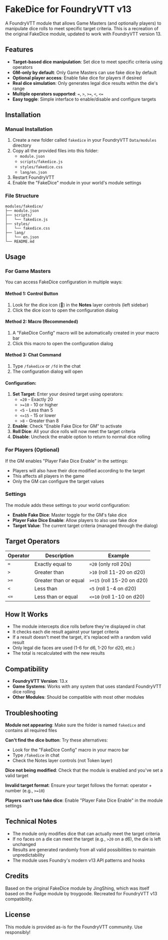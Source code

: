# FakeDice for FoundryVTT v13

A FoundryVTT module that allows Game Masters (and optionally players) to manipulate dice rolls to meet specific target criteria. This is a recreation of the original FakeDice module, updated to work with FoundryVTT version 13.

## Features

- **Target-based dice manipulation**: Set dice to meet specific criteria using operators
- **GM-only by default**: Only Game Masters can use fake dice by default
- **Optional player access**: Enable fake dice for players if desired
- **Real dice simulation**: Only generates legal dice results within the die's range
- **Multiple operators supported**: `=`, `>`, `>=`, `<`, `<=`
- **Easy toggle**: Simple interface to enable/disable and configure targets

## Installation

### Manual Installation

1. Create a new folder called `fakedice` in your FoundryVTT `Data/modules` directory
2. Copy all the provided files into this folder:
   - `module.json`
   - `scripts/fakedice.js`
   - `styles/fakedice.css` 
   - `lang/en.json`
3. Restart FoundryVTT
4. Enable the "FakeDice" module in your world's module settings

### File Structure
```
modules/fakedice/
├── module.json
├── scripts/
│   └── fakedice.js
├── styles/
│   └── fakedice.css
├── lang/
│   └── en.json
└── README.md
```

## Usage

### For Game Masters

You can access FakeDice configuration in multiple ways:

#### Method 1: Control Button
1. Look for the dice icon (🎲) in the **Notes** layer controls (left sidebar)
2. Click the dice icon to open the configuration dialog

#### Method 2: Macro (Recommended)  
1. A "FakeDice Config" macro will be automatically created in your macro bar
2. Click this macro to open the configuration dialog

#### Method 3: Chat Command
1. Type `/fakedice` or `/fd` in the chat
2. The configuration dialog will open

#### Configuration:
1. **Set Target**: Enter your desired target using operators:
   - `=20` - Exactly 20
   - `>=10` - 10 or higher  
   - `<5` - Less than 5
   - `<=15` - 15 or lower
   - `>8` - Greater than 8
2. **Enable**: Check "Enable Fake Dice for GM" to activate
3. **Roll Dice**: All your dice rolls will now meet the target criteria
4. **Disable**: Uncheck the enable option to return to normal dice rolling

### For Players (Optional)

If the GM enables "Player Fake Dice Enable" in the settings:
- Players will also have their dice modified according to the target
- This affects all players in the game
- Only the GM can configure the target values

### Settings

The module adds these settings to your world configuration:

- **Enable Fake Dice**: Master toggle for the GM's fake dice
- **Player Fake Dice Enable**: Allow players to also use fake dice
- **Target Value**: The current target criteria (managed through the dialog)

## Target Operators

| Operator | Description | Example |
|----------|-------------|---------|
| `=` | Exactly equal to | `=20` (only roll 20s) |
| `>` | Greater than | `>10` (roll 11-20 on d20) |
| `>=` | Greater than or equal | `>=15` (roll 15-20 on d20) |
| `<` | Less than | `<5` (roll 1-4 on d20) |
| `<=` | Less than or equal | `<=10` (roll 1-10 on d20) |

## How It Works

- The module intercepts dice rolls before they're displayed in chat
- It checks each die result against your target criteria
- If a result doesn't meet the target, it's replaced with a random valid result
- Only legal die faces are used (1-6 for d6, 1-20 for d20, etc.)
- The total is recalculated with the new results

## Compatibility

- **FoundryVTT Version**: 13.x
- **Game Systems**: Works with any system that uses standard FoundryVTT dice rolling
- **Other Modules**: Should be compatible with most other modules

## Troubleshooting

**Module not appearing**: Make sure the folder is named `fakedice` and contains all required files

**Can't find the dice button**: Try these alternatives:
- Look for the "FakeDice Config" macro in your macro bar  
- Type `/fakedice` in chat
- Check the Notes layer controls (not Token layer)

**Dice not being modified**: Check that the module is enabled and you've set a valid target

**Invalid target format**: Ensure your target follows the format: operator + number (e.g., `>=10`)

**Players can't use fake dice**: Enable "Player Fake Dice Enable" in the module settings

## Technical Notes

- The module only modifies dice that can actually meet the target criteria
- If no faces on a die can meet the target (e.g., `>20` on a d6), the die is left unchanged
- Results are generated randomly from all valid possibilities to maintain unpredictability
- The module uses Foundry's modern v13 API patterns and hooks

## Credits

Based on the original FakeDice module by JingShing, which was itself based on the Fudge module by troygoode. Recreated for FoundryVTT v13 compatibility.

## License

This module is provided as-is for the FoundryVTT community. Use responsibly!
